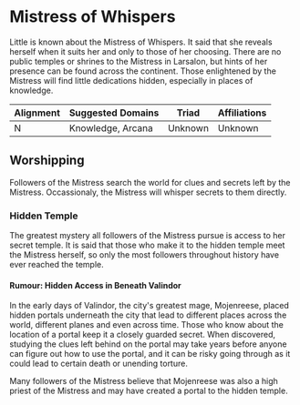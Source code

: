 # Mistress of Whispers

Little is known about the Mistress of Whispers. It said that she reveals herself when it suits her and only to those of her choosing. There are no public temples or shrines to the Mistress in Larsalon, but hints of her presence can be found across the continent. Those enlightened by the Mistress will find little dedications hidden, especially in places of knowledge.

| Alignment | Suggested Domains | Triad | Affiliations |
| - | - | - | - |
| N | Knowledge, Arcana | Unknown | Unknown |

## Worshipping

Followers of the Mistress search the world for clues and secrets left by the Mistress. Occassionaly, the Mistress will whisper secrets to them directly.

### Hidden Temple

The greatest mystery all followers of the Mistress pursue is access to her secret temple. It is said that those who make it to the hidden temple meet the Mistress herself, so only the most followers throughout history have ever reached the temple.

#### Rumour: Hidden Access in Beneath Valindor

In the early days of Valindor, the city's greatest mage, Mojenreese, placed hidden portals underneath the city that lead to different places across the world, different planes and even across time. Those who know about the location of a portal keep it a closely guarded secret. When discovered, studying the clues left behind on the portal may take years before anyone can figure out how to use the portal, and it can be risky going through as it could lead to certain death or unending torture.

Many followers of the Mistress believe that Mojenreese was also a high priest of the Mistress and may have created a portal to the hidden temple.
